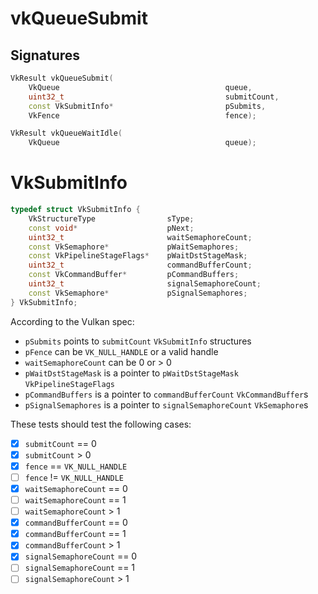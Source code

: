 # vkQueueSubmit

## Signatures
```c++
VkResult vkQueueSubmit(
    VkQueue                                     queue,
    uint32_t                                    submitCount,
    const VkSubmitInfo*                         pSubmits,
    VkFence                                     fence);

VkResult vkQueueWaitIdle(
    VkQueue                                     queue);
```

# VkSubmitInfo
```c++
typedef struct VkSubmitInfo {
    VkStructureType                sType;
    const void*                    pNext;
    uint32_t                       waitSemaphoreCount;
    const VkSemaphore*             pWaitSemaphores;
    const VkPipelineStageFlags*    pWaitDstStageMask;
    uint32_t                       commandBufferCount;
    const VkCommandBuffer*         pCommandBuffers;
    uint32_t                       signalSemaphoreCount;
    const VkSemaphore*             pSignalSemaphores;
} VkSubmitInfo;
```

According to the Vulkan spec:
- `pSubmits` points to `submitCount` `VkSubmitInfo` structures
- `pFence` can be `VK_NULL_HANDLE` or a valid handle
- `waitSemaphoreCount` can be 0 or > 0
- `pWaitDstStageMask` is a pointer to `pWaitDstStageMask` `VkPipelineStageFlags`
- `pCommandBuffers` is a pointer to `commandBufferCount` `VkCommandBuffer`s
- `pSignalSemaphores` is a pointer to `signalSemaphoreCount` `VkSemaphore`s

These tests should test the following cases:
- [x] `submitCount` == 0
- [x] `submitCount` > 0
- [x] `fence` == `VK_NULL_HANDLE`
- [ ] `fence` != `VK_NULL_HANDLE`
- [x] `waitSemaphoreCount` == 0
- [ ] `waitSemaphoreCount` == 1
- [ ] `waitSemaphoreCount` > 1
- [x] `commandBufferCount` == 0
- [x] `commandBufferCount` == 1
- [x] `commandBufferCount` > 1
- [x] `signalSemaphoreCount` == 0
- [ ] `signalSemaphoreCount` == 1
- [ ] `signalSemaphoreCount` > 1